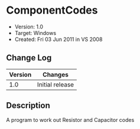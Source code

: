 # ComponentCodes
- Version: 1.0
- Target: Windows
- Created: Fri 03 Jun 2011 in VS 2008


## Change Log
| Version | Changes         |
| ------- | --------------- |
| 1.0     | Initial release |

## Description
A program to work out Resistor and Capacitor codes
